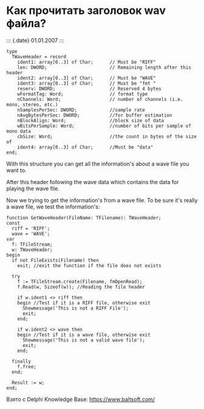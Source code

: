 Как прочитать заголовок wav файла?
==================================

::: {.date}
01.01.2007
:::

    type
      TWaveHeader = record
        ident1: array[0..3] of Char;      // Must be "RIFF"
        len: DWORD;                       // Remaining length after this header
        ident2: array[0..3] of Char;      // Must be "WAVE"
        ident3: array[0..3] of Char;      // Must be "fmt "
        reserv: DWORD;                    // Reserved 4 bytes
        wFormatTag: Word;                 // format type
        nChannels: Word;                  // number of channels (i.e. mono, stereo, etc.)
        nSamplesPerSec: DWORD;            //sample rate
        nAvgBytesPerSec: DWORD;           //for buffer estimation
        nBlockAlign: Word;                //block size of data
        wBitsPerSample: Word;             //number of bits per sample of mono data
        cbSize: Word;                     //the count in bytes of the size of
        ident4: array[0..3] of Char;      //Must be "data"
    end;

With this structure you can get all the information\'s about a wave file
you want to.

After this header following the wave data which contains the data for
playing the wave file.

Now we trying to get the information\'s from a wave file. To be sure
it\'s really a wave file, we test the information\'s:

    function GetWaveHeader(FileName: TFilename): TWaveHeader;
    const
      riff = 'RIFF';
      wave = 'WAVE';
    var
      f: TFileStream;
      w: TWaveHeader;
    begin
      if not FileExists(Filename) then
        exit; //exit the function if the file does not exists
     
      try
        f := TFileStream.create(Filename, fmOpenRead);
        f.Read(w, Sizeof(w)); //Reading the file header
     
        if w.ident1 <> riff then
        begin //Test if it is a RIFF file, otherwise exit
          Showmessage('This is not a RIFF File');
          exit;
        end;
     
        if w.ident2 <> wave then
        begin //Test if it is a wave file, otherwise exit
          Showmessage('This is not a valid wave file');
          exit;
        end;
     
      finally
        f.free;
      end;
     
      Result := w;
    end;

Взято с Delphi Knowledge Base: <https://www.baltsoft.com/>
